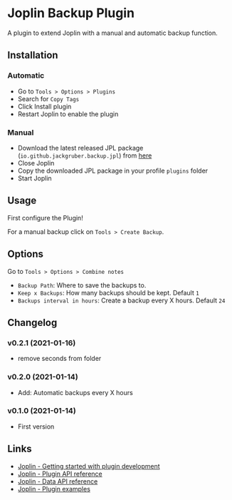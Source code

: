 # Joplin Backup Plugin

A plugin to extend Joplin with a manual and automatic backup function.

## Installation

### Automatic

- Go to `Tools > Options > Plugins`
- Search for `Copy Tags`
- Click Install plugin
- Restart Joplin to enable the plugin

### Manual

- Download the latest released JPL package (`io.github.jackgruber.backup.jpl`) from [here](https://github.com/JackGruber/joplin-plugin-backup/releases/latest)
- Close Joplin
- Copy the downloaded JPL package in your profile `plugins` folder
- Start Joplin

## Usage

First configure the Plugin!

For a manual backup click on `Tools > Create Backup`.

## Options

Go to `Tools > Options > Combine notes`

- `Backup Path`: Where to save the backups to.
- `Keep x Backups`: How many backups should be kept. Default `1`
- `Backups interval in hours`: Create a backup every X hours. Default `24`

## Changelog

### v0.2.1 (2021-01-16)

- remove seconds from folder

### v0.2.0 (2021-01-14)

- Add: Automatic backups every X hours

### v0.1.0 (2021-01-14)

- First version

## Links

- [Joplin - Getting started with plugin development](https://joplinapp.org/api/get_started/plugins/)
- [Joplin - Plugin API reference](https://joplinapp.org/api/references/plugin_api/classes/joplin.html)
- [Joplin - Data API reference](https://joplinapp.org/api/references/rest_api/)
- [Joplin - Plugin examples](https://github.com/laurent22/joplin/tree/dev/packages/app-cli/tests/support/plugins)
